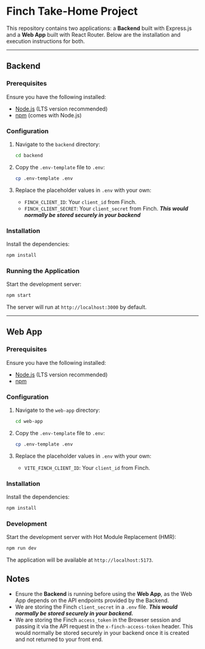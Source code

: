 # Finch Take-Home Project

This repository contains two applications: a **Backend** built with Express.js and a **Web App** built with React Router. Below are the installation and execution instructions for both.

---

## Backend

### Prerequisites

Ensure you have the following installed:
- [Node.js](https://nodejs.org/) (LTS version recommended)
- [npm](https://www.npmjs.com/) (comes with Node.js)

### Configuration

1. Navigate to the `backend` directory:
   ```bash
   cd backend
   ```

2. Copy the `.env-template` file to `.env`:
   ```bash
   cp .env-template .env
   ```

3. Replace the placeholder values in `.env` with your own:
   - `FINCH_CLIENT_ID`: Your `client_id` from Finch.
   - `FINCH_CLIENT_SECRET`: Your `client_secret` from Finch. ***This would normally be stored securely in your backend***

### Installation

Install the dependencies:
```bash
npm install
```

### Running the Application

Start the development server:
```bash
npm start
```

The server will run at `http://localhost:3000` by default.

---

## Web App

### Prerequisites

Ensure you have the following installed:
- [Node.js](https://nodejs.org/) (LTS version recommended)
- [npm](https://www.npmjs.com/)

### Configuration

1. Navigate to the `web-app` directory:
   ```bash
   cd web-app
   ```

2. Copy the `.env-template` file to `.env`:
   ```bash
   cp .env-template .env
   ```

3. Replace the placeholder values in `.env` with your own:
   - `VITE_FINCH_CLIENT_ID`: Your `client_id` from Finch.

### Installation

Install the dependencies:
```bash
npm install
```

### Development

Start the development server with Hot Module Replacement (HMR):
```bash
npm run dev
```

The application will be available at `http://localhost:5173`.

## Notes

- Ensure the **Backend** is running before using the **Web App**, as the Web App depends on the API endpoints provided by the Backend.
- We are storing the Finch `client_secret` in a `.env` file. ***This would normally be stored securely in your backend.***
- We are storing the Finch `access_token` in the Browser session and passing it via the API request in the `x-finch-access-token` header. This would normally be stored securely in your backend once it is created and not returned to your front end.